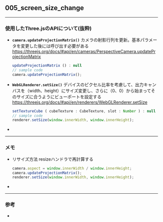 ## 005_screen_size_change

---
### 使用したThree.jsのAPIについて(抜粋)

- **``camera.updateProjectionMatrix()``**
  カメラの射影行列を更新。基本パラメータを変更した後には呼び出す必要がある
  https://threejs.org/docs/#api/en/cameras/PerspectiveCamera.updateProjectionMatrix

  ```javascript
  updateProjectionMatrix () : null
  // sample code
  camera.updateProjectionMatrix();
  ```




- **``WebGLRenderer.setSize()``**
  デバイスのピクセル比率を考慮して、出力キャンバスを（width、height）にサイズ変更し、さらに（0、0）から始まってそのサイズに合うようにビューポートを設定する
  https://threejs.org/docs/#api/en/renderers/WebGLRenderer.setSize

  ```javascript
  setTextureCube ( cubeTexture : CubeTexture, slot : Number ) : null
  // sample code
  renderer.setSize(window.innerWidth, window.innerHeight);
  ```




- 

---
### メモ

- リサイズ方法
  resizeハンドラで再計算する

  ```javascript
  camera.aspect = window.innerWidth / window.innerHeight;
  camera.updateProjectionMatrix();
  renderer.setSize(window.innerWidth, window.innerHeight);
  ```

- 

------

### 参考

- 
